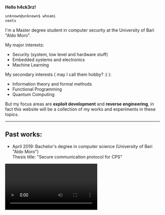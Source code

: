 <!--
.. title: Welcome
.. slug: index
.. date: 2021-01-14 22:55:14 UTC+01:00
.. tags: 
.. category: 
.. link: 
.. description: 
.. type: text
-->

**Hello h4ck3rz!**

```bash
unknown@unknown$ whoami
neetx
```

I'm a Master degree student in computer security at the University of Bari "Aldo Moro".<br>

My major interests:

- Security (system, low level and hardware stuff)
- Embedded systems and electronics
- Machine Learning

My secondary interests ( may I call them hobby? :) ):

- Information theory and formal methods
- Functional Programming
- Quantum Computing

But my focus areas are **exploit development** and **reverse engineering**, in fact this website will be a collection of my works and experiments in these topics.

______________________________________________________________

## Past works:

- April 2019: Bachelor's degree in computer science (University of Bari "Aldo Moro")<br>Thesis title: "Secure communication protocol for CPS"

<video src="https://dms.licdn.com/playback/C4D05AQFp62tPOXoxCw/43a9259daf6641e9b98374ecb24358e7/feedshare-mp4_3300-captions-thumbnails/1507940147251-drlcss?e=1610888400&amp;v=beta&amp;t=j0Dqt-su3b-SZqtTJEUv5vIWSy01bRaQjnEE51X6GAA" class="center"  controls frameborder="0" allow="accelerometer; autoplay; encrypted-media; gyroscope; picture-in-picture" allowfullscreen></video>
